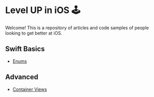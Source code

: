 # Level UP in iOS 🕹

Welcome! This is a repository of articles and code samples of people looking to get better at iOS.

## Swift Basics

- [Enums](https://github.com/jrasmusson/level-up-ios/blob/master/basics/enums.md)
 
 
 ## Advanced
 
 - [Container Views]()
